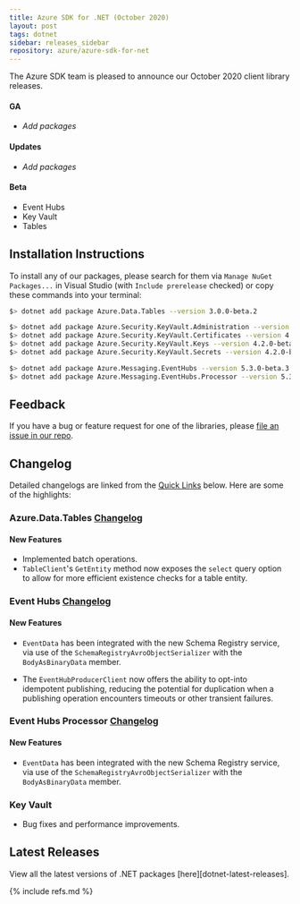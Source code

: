 ```yaml
---
title: Azure SDK for .NET (October 2020)
layout: post
tags: dotnet
sidebar: releases_sidebar
repository: azure/azure-sdk-for-net
---
```


The Azure SDK team is pleased to announce our October 2020 client library releases.

#### GA

- _Add packages_

#### Updates

- _Add packages_

#### Beta

- Event Hubs
- Key Vault
- Tables

## Installation Instructions

To install any of our packages, please search for them via `Manage NuGet Packages...` in Visual Studio (with `Include prerelease` checked) or copy these commands into your terminal:

```bash
$> dotnet add package Azure.Data.Tables --version 3.0.0-beta.2

$> dotnet add package Azure.Security.KeyVault.Administration --version 4.0.0-beta.2
$> dotnet add package Azure.Security.KeyVault.Certificates --version 4.2.0-beta.2
$> dotnet add package Azure.Security.KeyVault.Keys --version 4.2.0-beta.2
$> dotnet add package Azure.Security.KeyVault.Secrets --version 4.2.0-beta.2

$> dotnet add package Azure.Messaging.EventHubs --version 5.3.0-beta.3
$> dotnet add package Azure.Messaging.EventHubs.Processor --version 5.3.0-beta.3
```

## Feedback

If you have a bug or feature request for one of the libraries, please [file an issue in our repo](https://github.com/Azure/azure-sdk-for-net/issues/new/choose).

## Changelog

Detailed changelogs are linked from the [Quick Links](#quick-links) below. Here are some of the highlights:

### Azure.Data.Tables [Changelog](https://github.com/Azure/azure-sdk-for-net/blob/master/sdk/tables/Azure.Data.Tables/CHANGELOG.md#300-beta2-2020-10-06)

#### New Features

- Implemented batch operations.
- `TableClient`'s `GetEntity` method now exposes the `select` query option to allow for more efficient existence checks for a table entity.

### Event Hubs [Changelog](https://github.com/Azure/azure-sdk-for-net/blob/master/sdk/eventhub/Azure.Messaging.EventHubs/CHANGELOG.md)

#### New Features

- `EventData` has been integrated with the new Schema Registry service, via use of the `SchemaRegistryAvroObjectSerializer` with the `BodyAsBinaryData` member.

- The `EventHubProducerClient` now offers the ability to opt-into idempotent publishing, reducing the potential for duplication when a publishing operation encounters timeouts or other transient failures.

### Event Hubs Processor [Changelog](https://github.com/Azure/azure-sdk-for-net/blob/master/sdk/eventhub/Azure.Messaging.EventHubs.Processor/CHANGELOG.md)

#### New Features

- `EventData` has been integrated with the new Schema Registry service, via use of the `SchemaRegistryAvroObjectSerializer` with the `BodyAsBinaryData` member.

### Key Vault

- Bug fixes and performance improvements.

## Latest Releases

View all the latest versions of .NET packages [here][dotnet-latest-releases].

{% include refs.md %}
